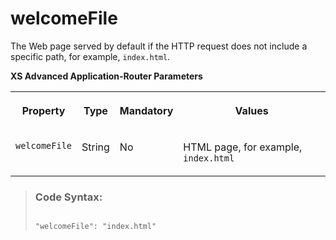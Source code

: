 <!-- loiof1d9ff40a6594bd296435082d663abab -->

# welcomeFile

The Web page served by default if the HTTP request does not include a specific path, for example, `index.html`.



**XS Advanced Application-Router Parameters**


<table>
<tr>
<th valign="top">

Property

</th>
<th valign="top">

Type

</th>
<th valign="top">

Mandatory

</th>
<th valign="top">

Values

</th>
</tr>
<tr>
<td valign="top">

`welcomeFile` 

</td>
<td valign="top">

String

</td>
<td valign="top">

No

</td>
<td valign="top">

HTML page, for example, `index.html`

</td>
</tr>
</table>

> ### Code Syntax:  
> ```
> 
> "welcomeFile": "index.html" 
> 
> ```

